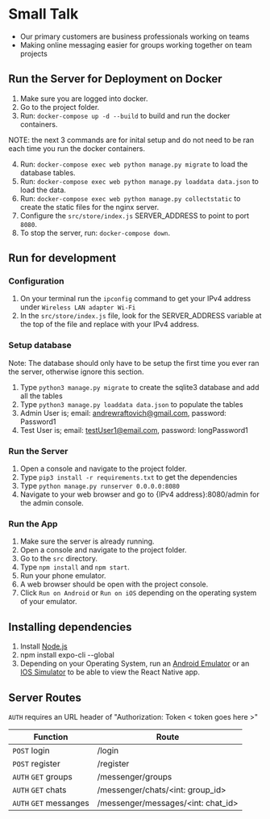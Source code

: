 # Small Talk

- Our primary customers are business professionals working on teams
- Making online messaging easier for groups working together on team projects

## Run the Server for Deployment on Docker

1. Make sure you are logged into docker.
2. Go to the project folder.
3. Run: `docker-compose up -d --build` to build and run the docker containers.

NOTE: the next 3 commands are for inital setup and do not need to be ran each time you run the docker containers.

4. Run: `docker-compose exec web python manage.py migrate` to load the database tables.
5. Run: `docker-compose exec web python manage.py loaddata data.json` to load the data.
6. Run: `docker-compose exec web python manage.py collectstatic` to create the static files for the nginx server.
7. Configure the `src/store/index.js` SERVER_ADDRESS to point to port `8080`.
8. To stop the server, run: `docker-compose down`.

## Run for development

### Configuration

1. On your terminal run the `ipconfig` command to get your IPv4 address under `Wireless LAN adapter Wi-Fi`
2. In the `src/store/index.js` file, look for the SERVER_ADDRESS variable at the top of the file and replace with your IPv4 address.

### Setup database

Note: The database should only have to be setup the first time you ever ran the server, otherwise ignore this section.

1. Type `python3 manage.py migrate` to create the sqlite3 database and add all the tables
2. Type `python3 manage.py loaddata data.json` to populate the tables
3. Admin User is; email: andrewraftovich@gmail.com, password: Password1
4. Test User is; email: testUser1@email.com, password: longPassword1

### Run the Server
1. Open a console and navigate to the project folder.
2. Type `pip3 install -r requirements.txt` to get the dependencies
3. Type `python manage.py runserver 0.0.0.0:8080`
4. Navigate to your web browser and go to {IPv4 address}:8080/admin for the admin console.

### Run the App
1. Make sure the server is already running.
2. Open a console and navigate to the project folder.
3. Go to the `src` directory.
4. Type `npm install` and `npm start`.
5. Run your phone emulator.
6. A web browser should be open with the project console.
7. Click `Run on Android` or `Run on iOS` depending on the operating system of your emulator.

## Installing dependencies

1. Install [Node.js](https://nodejs.org/en/download/)
2. npm install expo-cli --global
3. Depending on your Operating System, run an [Android Emulator](https://docs.expo.io/workflow/android-studio-emulator/) or an [IOS Simulator](https://docs.expo.io/workflow/ios-simulator/) to be able to view the React Native app.

## Server Routes

`AUTH` requires an URL header of "Authorization: Token < token goes here >"

| Function | Route |
| ------ | ------  |
| `POST` login | /login |
| `POST` register | /register |
| `AUTH` `GET` groups | /messenger/groups |
| `AUTH` `GET` chats | /messenger/chats/<int: group_id> |
| `AUTH` `GET` messanges | /messenger/messages/<int: chat_id> |
